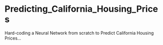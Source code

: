 # Predicting_California_Housing_Prices
Hard-coding a Neural Network from scratch to Predict California Housing Prices...
